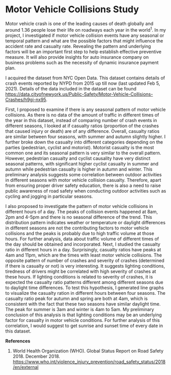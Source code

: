 # Motor Vehicle Collisions Study
Motor vehicle crash is one of the leading causes of death globally and around 1.36 people lose their life on roadways each year in the world<sup>1</sup>. In my project, I investigated if motor vehicle collision events have any seasonal or temporal pattern and what are the possible factors that might influence the accident rate and casualty rate. Revealing the pattern and underlying factors will be an important first step to help establish effective preventive measure. It will also provide insights for auto insurance company on business problems such as the necessity of dynamic insurance payment plan. 

I acquired the dataset from NYC Open Data. This dataset contains details of crash events reported by NYPD from 2015 up till now (last updated Feb 5, 2021). Details of the data included in the dataset can be found https://data.cityofnewyork.us/Public-Safety/Motor-Vehicle-Collisions-Crashes/h9gi-nx95.

First, I proposed to examine if there is any seasonal pattern of motor vehicle collisions. As there is no data of the amount of traffic in different times of the year in this dataset, instead of comparing number of crash events in different seasons, I looked at if casualty ratios (proportion of the crashes that caused injury or death) are of any difference. Overall, casualty ratios are similar between four seasons, with summer and autumn slightly higher. I further broke down the casualty into different categories depending on the parties (pedestrian, cyclist and motorist). Motorist casualty is the most common one and its seasonal pattern is very similar to the overall pattern. However, pedestrian casualty and cyclist causality have very distinct seasonal patterns, with significant higher cyclist casualty in summer and autumn while pedestrian casualty is higher in autumn and winter. This preliminary analysis suggests some correlation between outdoor activities in different seasons with motor vehicle collision casualty. Therefore, apart from ensuring proper driver safety education, there is also a need to raise public awareness of road safety when conducting outdoor activities such as cycling and jogging in particular seasons. 

I also proposed to investigate the pattern of motor vehicle collisions in different hours of a day. The peaks of collision events happened at 8am, 2pm and 4-5pm and there is no seasonal difference of the trend. This distribution pattern indicates weather or temperature or daylight differences in different seasons are not the contributing factors to motor vehicle collisions and the peaks is probably due to high traffic volume at those hours. For further analysis, data about traffic volume of different times of the day should be obtained and incorporated. Next, I studied the casualty ratio in different hours in a day. Surprisingly, casualty ratios have peaks at 4am and 11pm, which are the times with least motor vehicle collisions. The opposite pattern of number of crashes and severity of crashes (determined if there is casualty or not) is very interesting. It suggests lighting conditions, tiredness of drivers might be correlated with high severity of crashes at these hours. If lighting conditions is related to severity of crashes, it is expected the casualty ratio patterns different among different seasons due to daylight time differences. To test this hypothesis, I generated line graphs to visualize the casualty ration in different hours between four seasons. The casualty ratio peak for autumn and spring are both at 4am, which is consistent with the fact that these two seasons have similar daylight time. The peak for summer is 3am and winter is 4am to 5am. My preliminary conclusion of this analysis is that lighting conditions may be an underlying factor for casualty in motor vehicle conditions. For further analysis of this correlation, I would suggest to get sunrise and sunset time of every date in this dataset.



**References**
1. World Health Organization (WHO). Global Status Report on Road Safety 2018. December 2018. https://www.who.int/violence_injury_prevention/road_safety_status/2018/en/external 
